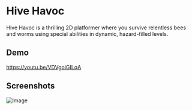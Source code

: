 
# Hive Havoc

Hive Havoc is a thrilling 2D platformer where you survive relentless bees and worms using special abilities in dynamic, hazard-filled levels.


## Demo

https://youtu.be/VDVgoiGILqA


## Screenshots

![Image](https://github.com/user-attachments/assets/999d4b03-7be6-4ab5-b50b-7900a6c15d54)

